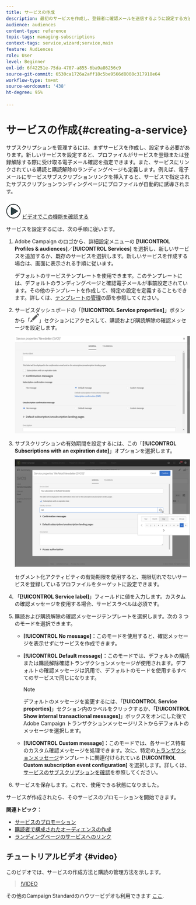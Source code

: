```yaml
---
title: サービスの作成
description: 最初のサービスを作成し、登録者に確認メールを送信するように設定する方法を説明します。
audience: audiences
content-type: reference
topic-tags: managing-subscriptions
context-tags: service,wizard;service,main
feature: Audiences
role: User
level: Beginner
exl-id: 6f42251e-75da-4707-a855-6ba9a86256c9
source-git-commit: 6530ca1726a2aff18c5be9566d8008c317918e64
workflow-type: tm+mt
source-wordcount: '438'
ht-degree: 95%

---
```


# サービスの作成{#creating-a-service}

サブスクリプションを管理するには、まずサービスを作成し、設定する必要があります。新しいサービスを設定すると、プロファイルがサービスを登録または登録解除する際に受け取る電子メール確認を指定できます。また、サービスにリンクされている購読と購読解除のランディングページも定義します。例えば、電子メールにサービスサブスクリプションリンクを挿入すると、サービスで指定されたサブスクリプションランディングページにプロファイルが自動的に誘導されます。

![](assets/do-not-localize/how-to-video.png) [ビデオでこの機能を確認する](#video)

サービスを設定するには、次の手順に従います。

1. Adobe Campaign のロゴから、詳細設定メニューの **[!UICONTROL Profiles & audiences]**／**[!UICONTROL Services]** を選択し、新しいサービスを追加するか、既存のサービスを選択します。新しいサービスを作成する場合は、画面に表示される手順に従います。

   デフォルトのサービステンプレートを使用できます。このテンプレートには、デフォルトのランディングページと確認電子メールが事前設定されています。その他のテンプレートを作成して、特定の設定を定義することもできます。詳しくは、[テンプレートの管理](../../start/using/marketing-activity-templates.md)の節を参照してください。

1. サービスダッシュボードの「**[!UICONTROL Service properties]**」ボタンから「![](assets/edit_darkgrey-24px.png)」セクションにアクセスして、購読および購読解除の確認メッセージを設定します。

   ![](assets/lp_service_parameters.png)

1. サブスクリプションの有効期間を設定するには、この「**[!UICONTROL Subscriptions with an expiration date]**」オプションを選択します。

   ![](assets/lp_service_expiration.png)

   セグメント化アクティビティの有効期限を使用すると、期限切れでないサービスを登録しているプロファイルをターゲットに設定できます。

1. 「**[!UICONTROL Service label]**」フィールドに値を入力します。カスタムの確認メッセージを使用する場合、サービスラベルは必須です。

1. 購読および購読解除の確認メッセージテンプレートを選択します。次の 3 つのモードを選択できます。

   * **[!UICONTROL No message]**：このモードを使用すると、確認メッセージを表示せずにサービスを作成できます。
   * **[!UICONTROL Default message]**：このモードでは、デフォルトの購読または購読解除確認トランザクションメッセージが使用されます。デフォルトの確認メッセージは汎用で、デフォルトのモードを使用するすべてのサービスで同じになります。

      >[!NOTE]
      >
      >デフォルトのメッセージを変更するには、「**[!UICONTROL Service properties]**」セクション内のラベルをクリックするか、「**[!UICONTROL Show internal transactional messages]**」ボックスをオンにした後で Adobe Campaign トランザクションメッセージリストからデフォルトのメッセージを選択します。

   * **[!UICONTROL Custom message]**：このモードでは、各サービス特有のカスタム確認メッセージを処理できます。次に、特定の[トランザクションメッセージ](../../channels/using/getting-started-with-transactional-msg.md)テンプレートに関連付けられている **[!UICONTROL Custom subscription event configuration]** を選択します。詳しくは、[サービスのサブスクリプションを確認](../../audiences/using/confirming-subscription-to-a-service.md)を参照してください。

1. サービスを保存します。これで、使用できる状態になりました。

サービスが作成されたら、そのサービスのプロモーションを開始できます。

**関連トピック：**

* [サービスのプロモーション](../../audiences/using/promoting-a-service.md)
* [購読者で構成されたオーディエンスの作成](../../audiences/using/creating-audiences.md#creating-list-audiences)
* [ランディングページのサービスへのリンク](../../channels/using/configuring-landing-page.md#linking-a-landing-page-to-a-service)

## チュートリアルビデオ {#video}

このビデオでは、サービスの作成方法と購読の管理方法を示します。

>[!VIDEO](https://video.tv.adobe.com/v/24673?quality=12)

その他のCampaign Standardのハウツービデオも利用できます [ここ](https://experienceleague.adobe.com/docs/campaign-standard-learn/tutorials/overview.html?lang=ja).
